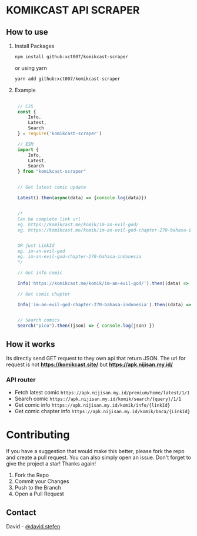 # KOMIKCAST API SCRAPER 

## How to use
1. Install Packages
   ```sh
   npm install github:xct007/komikcast-scraper
   ```
    or using yarn
   ```sh
   yarn add github:xct007/komikcast-scraper
   ```
2. Example
   ```js
    
    // CJS
    const {
        Info,
        Latest,
        Search
    } = require('komikcast-scraper')

    // ESM
    import {
        Info,
        Latest,
        Search
    } from "komikcast-scraper"


    // Get latest comic update

    Latest().then(async(data) => {console.log(data)})


    /*
    Can be complete link url
    eg. https://komikcast.me/komik/im-an-evil-god/
    eg. https://komikcast.me/komik/im-an-evil-god-chapter-270-bahasa-indonesia/


    OR just LinkId
    eg. im-an-evil-god
    eg. im-an-evil-god-chapter-270-bahasa-indonesia
    */

    // Get info comic

    Info('https://komikcast.me/komik/im-an-evil-god/').then((data) => { console.log(data) })

    // Get comic chapter

    Info('im-an-evil-god-chapter-270-bahasa-indonesia').then((data) => { console.log(data) })


    // Search comics
    Search("pico").then((json) => { console.log(json) })
   ```
## How it works
Its directly send GET request to they own api that return JSON.
The url for request is not __https://komikcast.site/__ but __https://apk.nijisan.my.id/__
### API router
- Fetch latest comic
```https://apk.nijisan.my.id/premium/home/latest/1/1```
- Search comic
```https://apk.nijisan.my.id/komik/search/{query}/1/1```
- Get comic info
```https://apk.nijisan.my.id/komik/info/{linkId}```
- Get comic chapter info
```https://apk.nijisan.my.id/komik/baca/{LinkId}```
# Contributing

If you have a suggestion that would make this better, please fork the repo and create a pull request. You can also simply open an issue.
Don't forget to give the project a star! Thanks again!

1. Fork the Repo
2. Commit your Changes
3. Push to the Branch
4. Open a Pull Request

## Contact
David - [@david.stefen](https://instagram.com/david.stefen)
